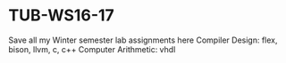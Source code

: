 # TUB-WS16-17
Save all my Winter semester lab assignments here
Compiler Design: flex, bison, llvm, c, c++
Computer Arithmetic: vhdl
